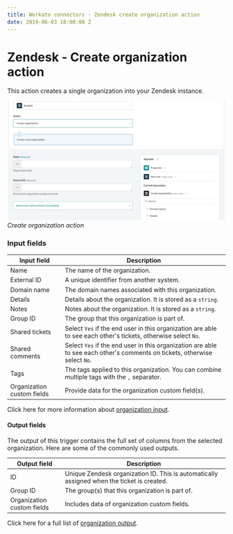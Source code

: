 ```yaml
---
title: Workato connectors - Zendesk create organization action
date: 2019-06-03 18:00:00 Z
---
```


# Zendesk - Create organization action

This action creates a single organization into your Zendesk instance.

![Create organization action](/assets/images/connectors/zendesk/create-organization-action.png)
*Create organization action*

### Input fields

<table class="unchanged rich-diff-level-one">
  <thead>
    <tr>
        <th width='25%'>Input field</th>
        <th>Description</th>
    </tr>
  </thead>
  <tbody>
    <tr>
      <td>Name</td>
      <td>
        The name of the organization.
      </td>
    </tr>
    <tr>
      <td>External ID</td>
      <td>
        A unique identifier from another system.
      </td>
    </tr>
    <tr>
      <td>Domain name</td>
      <td>
        The domain names associated with this organization.
      </td>
    </tr>
    <tr>
      <td>Details</td>
      <td>
        Details about the organization. It is stored as a <code>string</code>.
      </td>
    </tr>
    <tr>
      <td>Notes</td>
      <td>
        Notes about the organization. It is stored as a <code>string</code>.
      </td>
    </tr>
    <tr>
      <td>Group ID</td>
      <td>
        The group that this organization is part of.
      </td>
    </tr>
    <tr>
      <td>Shared tickets</td>
      <td>
        Select <code>Yes</code> if the end user in this organization are able to see each other's tickets, otherwise select <code>No</code>.
      </td>
    </tr>
    <tr>
      <td>Shared comments</td>
      <td>
        Select <code>Yes</code> if the end user in this organization are able to see each other's comments on tickets, otherwise select <code>No</code>.
      </td>
    </tr>
    <tr>
      <td>Tags</td>
      <td>
        The tags applied to this organization. You can combine multiple tags with the <code>,</code> separator.
      </td>
    </tr>
    <tr>
      <td>Organization custom fields</td>
      <td>
        Provide data for the organization custom field(s).
      </td>
    </tr>
  </tbody>
</table>

Click here for more information about [organization input](/connectors/zendesk/organization-fields.md#organization-input-fields).

#### Output fields

The output of this trigger contains the full set of columns from the selected organization. Here are some of the commonly used outputs.

<table class="unchanged rich-diff-level-one">
  <thead>
    <tr>
        <th width='25%'>Output field</th>
        <th>Description</th>
    </tr>
  </thead>
  <tbody>
    <tr>
      <td>ID</td>
      <td>
        Unique Zendesk organization ID. This is automatically assigned when the ticket is created.
      </td>
    </tr>  
    <tr>
      <td>Group ID</td>
      <td>
        The group(s) that this organization is part of.
      </td>
    </tr>
    <tr>
      <td>Organization custom fields</td>
      <td>
        Includes data of organization custom fields.
      </td>
    </tr>
  </tbody>
</table>

Click here for a full list of [organization output](/connectors/zendesk/organization-fields.md#organization-output-fields).
